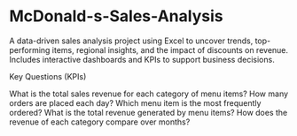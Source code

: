 # McDonald-s-Sales-Analysis
A data-driven sales analysis project using Excel to uncover trends, top-performing items, regional insights, and the impact of discounts on revenue. Includes interactive dashboards and KPIs to support business decisions.


Key Questions (KPIs)

What is the total sales revenue for each category of menu items?
How many orders are placed each day?
Which menu item is the most frequently ordered?
What is the total revenue generated by menu items?
How does the revenue of each category compare over months?
